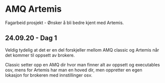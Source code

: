 # AMQ Artemis

Fagarbeid prosjekt - Ønsker å bli bedre kjent med Artemis.

## 24.09.20 - Dag 1
Veldig tydelig at det er en del forskjeller mellom AMQ classic og 
Artemis når det kommer til oppsett av brokere.

Classic setter opp en AMQ dir hvor man finner alt av oppsett og executables osv, 
mens for Artemis har man en hoved dir, men oppretter en egen lokasjon for brokeren
med innstillinger osv.
